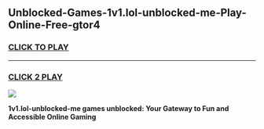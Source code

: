 
## Unblocked-Games-1v1.lol-unblocked-me-Play-Online-Free-gtor4
<h3>
<a href="https://premium76.site?title=1v1.lol-unblocked-me&ref=26A">CLICK TO PLAY</a></h3>
<hr>

<h3>
<a href="https://premium76.site?title=1v1.lol-unblocked-me&ref=26A">CLICK 2 PLAY</a>
  
</h3>

<a href="https://premium76.site?title=1v1.lol-unblocked-me&ref=26A"><img src="https://clearcache.store/games.png"></a>


**1v1.lol-unblocked-me games unblocked: Your Gateway to Fun and Accessible Online Gaming**
